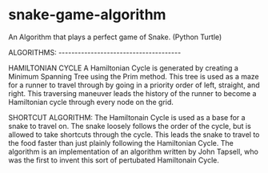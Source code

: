 # snake-game-algorithm

An Algorithm that plays a perfect game of Snake. (Python Turtle)

ALGORITHMS: --------------------------------------

HAMILTONIAN CYCLE
A Hamiltonian Cycle is generated by creating a Minimum Spanning Tree using the Prim method. This tree is used as a maze for a runner to travel through by going in a priority order of left, straight, and right. This traversing maneuver leads the history of the runner to become a Hamiltonian cycle through every node on the grid.

SHORTCUT ALGORITHM:
The Hamiltonain Cycle is used as a base for a snake to travel on. The snake loosely follows the order of the cycle, but is allowed to take shortcuts through the cycle. This leads the snake to travel to the food faster than just plainly following the Hamiltonian Cycle. The algorithm is an implementation of an algorithm written by John Tapsell, who was the first to invent this sort of pertubated Hamiltonain Cycle.
